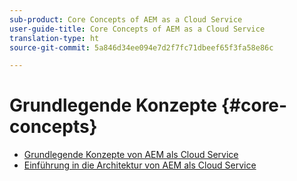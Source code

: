 ```yaml
---
sub-product: Core Concepts of AEM as a Cloud Service
user-guide-title: Core Concepts of AEM as a Cloud Service
translation-type: ht
source-git-commit: 5a846d34ee094e7d2f7fc71dbeef65f3fa58e86c

---
```



# Grundlegende Konzepte {#core-concepts}

+ [Grundlegende Konzepte von AEM als Cloud Service](/help/core-concepts/home.md)
+ [Einführung in die Architektur von AEM als Cloud Service](architecture.md)